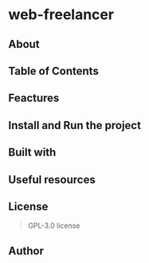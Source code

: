 # web-freelancer

## About

## Table of Contents

## Feactures

## Install and Run the project

## Built with

## Useful resources

## License

  > GPL-3.0 license

## Author
